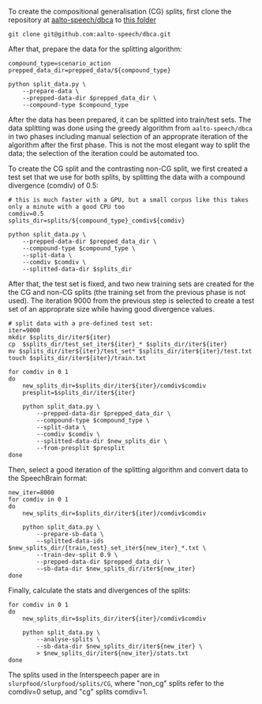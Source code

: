 To create the compositional generalisation (CG) splits, first clone the repository at [aalto-speech/dbca](https://github.com/aalto-speech/dbca) to [this folder](https://github.com/aalto-speech/slurpfood/tree/main/slurpfood/scripts/CG)
```
git clone git@github.com:aalto-speech/dbca.git
```

After that, prepare the data for the splitting algorithm:
```
compound_type=scenario_action
prepped_data_dir=prepped_data/${compound_type}

python split_data.py \
    --prepare-data \
    --prepped-data-dir $prepped_data_dir \
    --compound-type $compound_type
```

After the data has been prepared, it can be splitted into train/test sets. The data splitting was done using the greedy algorithm from `aalto-speech/dbca` in two phases including manual selection of an approprate iteration of the algorithm after the first phase. This is not the most elegant way to split the data; the selection of the iteration could be automated too.

To create the CG split and the contrasting non-CG split, we first created a test set that we use for both splits, by splitting the data with a compound divergence (comdiv) of 0.5:

```
# this is much faster with a GPU, but a small corpus like this takes only a minute with a good CPU too 
comdiv=0.5
splits_dir=splits/${compound_type}_comdiv${comdiv}

python split_data.py \
    --prepped-data-dir $prepped_data_dir \
    --compound-type $compound_type \
    --split-data \
    --comdiv $comdiv \
    --splitted-data-dir $splits_dir
```

After that, the test set is fixed, and two new training sets are created for the the CG and non-CG splits (the training set from the previous phase is not used). The iteration 9000 from the previous step is selected to create a test set of an approprate size while having good divergence values.
```
# split data with a pre-defined test set:
iter=9000
mkdir $splits_dir/iter${iter}
cp  $splits_dir/test_set_iter${iter}_* $splits_dir/iter${iter}
mv $splits_dir/iter${iter}/test_set* $splits_dir/iter${iter}/test.txt
touch $splits_dir/iter${iter}/train.txt

for comdiv in 0 1
do
    new_splits_dir=$splits_dir/iter${iter}/comdiv$comdiv
    presplit=$splits_dir/iter${iter}

    python split_data.py \
        --prepped-data-dir $prepped_data_dir \
        --compound-type $compound_type \
        --split-data \
        --comdiv $comdiv \
        --splitted-data-dir $new_splits_dir \
        --from-presplit $presplit
done
```

Then, select a good iteration of the splitting algorithm and convert data to the SpeechBrain format:
```
new_iter=8000
for comdiv in 0 1
do
    new_splits_dir=$splits_dir/iter${iter}/comdiv$comdiv

    python split_data.py \
        --prepare-sb-data \
        --splitted-data-ids $new_splits_dir/{train,test}_set_iter${new_iter}_*.txt \
        --train-dev-split 0.9 \
        --prepped-data-dir $prepped_data_dir \
        --sb-data-dir $new_splits_dir/iter${new_iter}
done
```

Finally, calculate the stats and divergences of the splits:
```
for comdiv in 0 1
do
    new_splits_dir=$splits_dir/iter${iter}/comdiv$comdiv
    
    python split_data.py \
        --analyse-splits \
        --sb-data-dir $new_splits_dir/iter${new_iter} \
        > $new_splits_dir/iter${new_iter}/stats.txt
done
```
The splits used in the Interspeech paper are in `slurpfood/slurpfood/splits/CG`, where "non_cg" splits refer to the comdiv=0 setup, and "cg" splits comdiv=1.